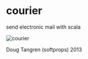 # courier

send electronic mail with scala

![courier](http://upload.wikimedia.org/wikipedia/commons/thumb/a/a0/Courrier.jpg/337px-Courrier.jpg)

Doug Tangren (softprops) 2013
